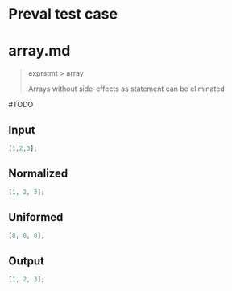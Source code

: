 # Preval test case

# array.md

> exprstmt > array
>
> Arrays without side-effects as statement can be eliminated

#TODO

## Input

`````js filename=intro
[1,2,3];
`````

## Normalized

`````js filename=intro
[1, 2, 3];
`````

## Uniformed

`````js filename=intro
[8, 8, 8];
`````

## Output

`````js filename=intro
[1, 2, 3];
`````
